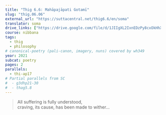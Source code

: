 ```yaml
---
title: "Thig 6.6: Mahāpajāpati Gotamī"
slug: "thig.06.06"
external_url: "https://suttacentral.net/thig6.6/en/soma"
translator: soma
drive_links: ["https://drive.google.com/file/d/1JIIgXL2IxnEDzPy8cxOkHhXZP482vVCs/view?usp=drivesdk"]
course: nibbana
tags:
  - thig
  - philosophy
# canonical-poetry (pali-canon, imagery, nuns) covered by wh349
year: 2021
subcat: poetry
pages: 2
parallels:
  - thi-ap17
# Partial parallels from SC
#  - g3dhp21-30
#  - thag5.8
---
```


> All suffering is fully understood,  
craving, its cause, has been made to wither...
